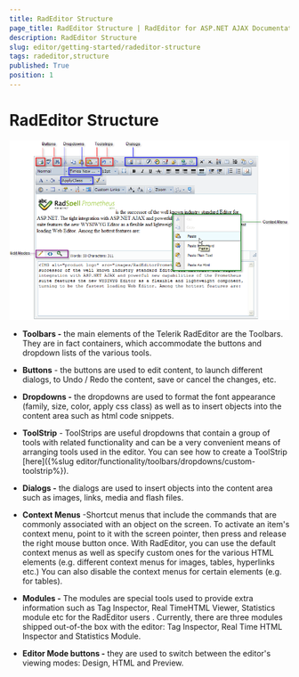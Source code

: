 ```yaml
---
title: RadEditor Structure
page_title: RadEditor Structure | RadEditor for ASP.NET AJAX Documentation
description: RadEditor Structure
slug: editor/getting-started/radeditor-structure
tags: radeditor,structure
published: True
position: 1
---
```


# RadEditor Structure

![](images/editor-structure001.png)

* **Toolbars -** the main elements of the Telerik RadEditor are the Toolbars. They are in fact containers, which accommodate the buttons and dropdown lists of the various tools.

* **Buttons** - the buttons are used to edit content, to launch different dialogs, to Undo / Redo the content, save or cancel the changes, etc.

* **Dropdowns -** the dropdowns are used to format the font appearance (family, size, color, apply css class) as well as to insert objects into the content area such as html code snippets.

* **ToolStrip** - ToolStrips are useful dropdowns that contain a group of tools with related functionality and can be a very convenient means of arranging tools used in the editor. You can see how to create a ToolStrip [here]({%slug editor/functionality/toolbars/dropdowns/custom-toolstrip%}).

* **Dialogs -** the dialogs are used to insert objects into the content area such as images, links, media and flash files.

* **Context Menus** -Shortcut menus that include the commands that are commonly associated with an object on the screen. To activate an item's context menu, point to it with the screen pointer, then press and release the right mouse button once. With RadEditor, you can use the default context menus as well as specify custom ones for the various HTML elements (e.g. different context menus for images, tables, hyperlinks etc.) You can also disable the context menus for certain elements (e.g. for tables).

* **Modules -** The modules are special tools used to provide extra information such as Tag Inspector, Real TimeHTML Viewer, Statistics module etc for the RadEditor users . Currently, there are three modules shipped out-of-the box with the editor: Tag Inspector, Real Time HTML Inspector and Statistics Module.

* **Editor Mode buttons -** they are used to switch between the editor's viewing modes: Design, HTML and Preview.
